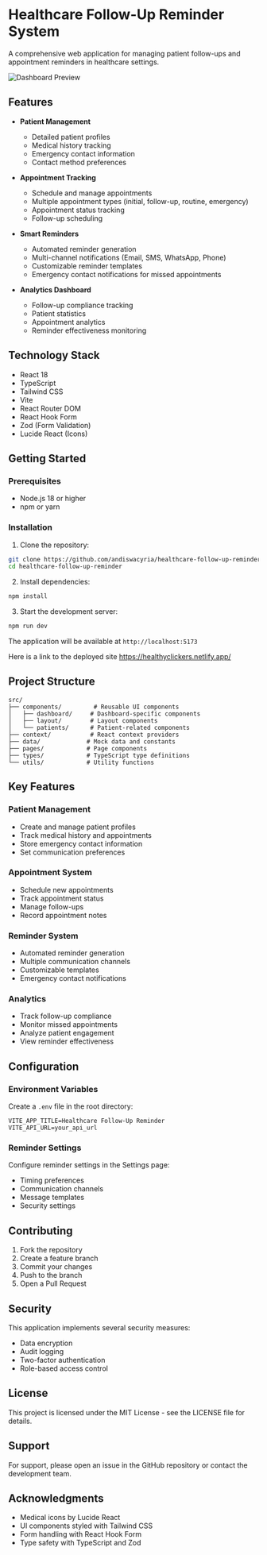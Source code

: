 # Healthcare Follow-Up Reminder System

A comprehensive web application for managing patient follow-ups and appointment reminders in healthcare settings.

![Dashboard Preview](https://images.pexels.com/photos/7089629/pexels-photo-7089629.jpeg?auto=compress&cs=tinysrgb&w=1260&h=750&dpr=2)

## Features

- **Patient Management**
  - Detailed patient profiles
  - Medical history tracking
  - Emergency contact information
  - Contact method preferences

- **Appointment Tracking**
  - Schedule and manage appointments
  - Multiple appointment types (initial, follow-up, routine, emergency)
  - Appointment status tracking
  - Follow-up scheduling

- **Smart Reminders**
  - Automated reminder generation
  - Multi-channel notifications (Email, SMS, WhatsApp, Phone)
  - Customizable reminder templates
  - Emergency contact notifications for missed appointments

- **Analytics Dashboard**
  - Follow-up compliance tracking
  - Patient statistics
  - Appointment analytics
  - Reminder effectiveness monitoring

## Technology Stack

- React 18
- TypeScript
- Tailwind CSS
- Vite
- React Router DOM
- React Hook Form
- Zod (Form Validation)
- Lucide React (Icons)

## Getting Started

### Prerequisites

- Node.js 18 or higher
- npm or yarn

### Installation

1. Clone the repository:
```bash
git clone https://github.com/andiswacyria/healthcare-follow-up-reminder.git
cd healthcare-follow-up-reminder
```

2. Install dependencies:
```bash
npm install
```

3. Start the development server:
```bash
npm run dev
```

The application will be available at `http://localhost:5173`

Here is a link to the deployed site
https://healthyclickers.netlify.app/

## Project Structure

```
src/
├── components/         # Reusable UI components
│   ├── dashboard/     # Dashboard-specific components
│   ├── layout/        # Layout components
│   └── patients/      # Patient-related components
├── context/           # React context providers
├── data/             # Mock data and constants
├── pages/            # Page components
├── types/            # TypeScript type definitions
└── utils/            # Utility functions
```

## Key Features

### Patient Management
- Create and manage patient profiles
- Track medical history and appointments
- Store emergency contact information
- Set communication preferences

### Appointment System
- Schedule new appointments
- Track appointment status
- Manage follow-ups
- Record appointment notes

### Reminder System
- Automated reminder generation
- Multiple communication channels
- Customizable templates
- Emergency contact notifications

### Analytics
- Track follow-up compliance
- Monitor missed appointments
- Analyze patient engagement
- View reminder effectiveness

## Configuration

### Environment Variables

Create a `.env` file in the root directory:

```env
VITE_APP_TITLE=Healthcare Follow-Up Reminder
VITE_API_URL=your_api_url
```

### Reminder Settings

Configure reminder settings in the Settings page:
- Timing preferences
- Communication channels
- Message templates
- Security settings

## Contributing

1. Fork the repository
2. Create a feature branch
3. Commit your changes
4. Push to the branch
5. Open a Pull Request

## Security

This application implements several security measures:
- Data encryption
- Audit logging
- Two-factor authentication
- Role-based access control

## License

This project is licensed under the MIT License - see the LICENSE file for details.

## Support

For support, please open an issue in the GitHub repository or contact the development team.

## Acknowledgments

- Medical icons by Lucide React
- UI components styled with Tailwind CSS
- Form handling with React Hook Form
- Type safety with TypeScript and Zod
